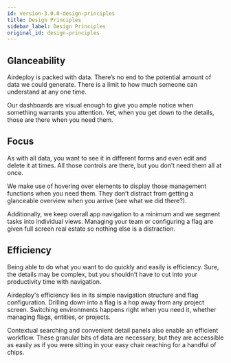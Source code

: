 ```yaml
---
id: version-3.0.0-design-principles
title: Design Principles
sidebar_label: Design Principles
original_id: design-principles
---
```


## Glanceability

Airdeploy is packed with data. There’s no end to the potential amount of data we could generate. There is a limit to how much someone can understand at any one time.

Our dashboards are visual enough to give you ample notice when something warrants you attention. Yet, when you get down to the details, those are there when you need them.

## Focus

As with all data, you want to see it in different forms and even edit and delete it at times. All those controls are there, but you don’t need them all at once.

We make use of hovering over elements to display those management functions when you need them. They don’t distract from getting a glanceable overview when you arrive (see what we did there?).

Additionally, we keep overall app navigation to a minimum and we segment tasks into individual views. Managing your team or configuring a flag are given full screen real estate so nothing else is a distraction.

## Efficiency

Being able to do what you want to do quickly and easily is efficiency. Sure, the details may be complex, but you shouldn’t have to cut into your productivity time with navigation.

Airdeploy's efficiency lies in its simple navigation structure and flag configuration. Drilling down into a flag is a hop away from any project screen. Switching environments happens right when you need it, whether managing flags, entities, or projects.

Contextual searching and convenient detail panels also enable an efficient workflow. These granular bits of data are necessary, but they are accessible as easily as if you were sitting in your easy chair reaching for a handful of chips.